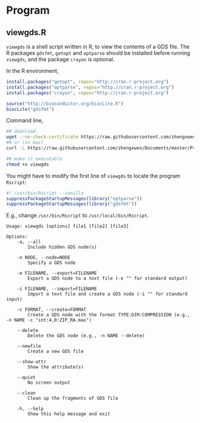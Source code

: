 # Program

## viewgds.R

`viewgds` is a shell script written in R, to view the contents of a GDS file. The R packages `gdsfmt`, `getopt` and `optparse` should be installed before running `viewgds`, and the package `crayon` is optional.

In the R environment,
```R
install.packages("getopt", repos="http://cran.r-project.org")
install.packages("optparse", repos="http://cran.r-project.org")
install.packages("crayon", repos="http://cran.r-project.org")

source("http://bioconductor.org/biocLite.R")
biocLite("gdsfmt")
```

Command line,
```sh
## download
wget --no-check-certificate https://raw.githubusercontent.com/zhengxwen/Documents/master/Program/viewgds.R -O viewgds
## or (on mac)
curl -L https://raw.githubusercontent.com/zhengxwen/Documents/master/Program/viewgds.R -o viewgds

## make it executable
chmod +x viewgds
```

You might have to modify the first line of `viewgds` to locate the program `Rscript`:
```R
#! /usr/bin/Rscript --vanilla
suppressPackageStartupMessages(library("optparse"))
suppressPackageStartupMessages(library("gdsfmt"))
```
E.g., change `/usr/bin/Rscript` to `/usr/local/bin/Rscript`.

```
Usage: viewgds [options] file1 [file2] [file3]

Options:
	-a, --all
		Include hidden GDS node(s)

	-n NODE, --node=NODE
		Specify a GDS node

	-e FILENAME, --export=FILENAME
		Export a GDS node to a text file (-e "" for standard output)

	-i FILENAME, --import=FILENAME
		Import a text file and create a GDS node (-i "" for standard input)

	-c FORMAT, --create=FORMAT
		Create a GDS node with the format TYPE:DIM:COMPRESSION (e.g., -n NAME -c "int:4,0:ZIP_RA.max")

	--delete
		Delete the GDS node (e.g., -n NAME --delete)

	--newfile
		Create a new GDS file

	--show-attr
		Show the attribute(s)

	--quiet
		No screen output

	--clean
		Clean up the fragments of GDS file

	-h, --help
		Show this help message and exit
```
